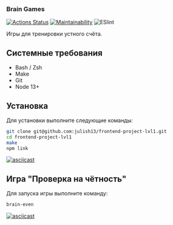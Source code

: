 ### Brain Games
[![Actions Status](https://github.com/julish13/frontend-project-lvl1/workflows/hexlet-check/badge.svg)](https://github.com/julish13/frontend-project-lvl1/actions)
[![Maintainability](https://api.codeclimate.com/v1/badges/e18b4b4a70e20392196a/maintainability)](https://codeclimate.com/github/julish13/frontend-project-lvl1/maintainability)
![ESlint](https://github.com/julish13/frontend-project-lvl1/workflows/ESlint/badge.svg)

Игры для тренировки устного счёта.

## Системные требования

 - Bash / Zsh
 - Make
 - Git
 - Node 13+

## Установка

Для установки выполните следующие команды:

```bash
git clone git@github.com:julish13/frontend-project-lvl1.git
cd frontend-project-lvl1
make
npm link
```
[![asciicast](https://asciinema.org/a/SGbU8Bstcles9tVkxdg1FhAmR.svg)](https://asciinema.org/a/SGbU8Bstcles9tVkxdg1FhAmR)

## Игра "Проверка на чётность"

Для запуска игры выполните команду:

```bash
brain-even
```
[![asciicast](https://asciinema.org/a/LC9D3ZIC9UKdKMLE4acChQHte.svg)](https://asciinema.org/a/LC9D3ZIC9UKdKMLE4acChQHte)